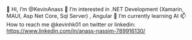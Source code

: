 👋 Hi, I’m @KevinAnass
👀 I’m interested in .NET Development (Xamarin, MAUI, Asp Net Core, Sql Server) , Angular
🌱 I’m currently learning AI
📫 How to reach me @kevinhk01 on twitter or linkedin: https://www.linkedin.com/in/anass-nassim-789916130/
